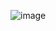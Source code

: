 ![image](https://user-images.githubusercontent.com/10390798/67623238-23d1b300-f823-11e9-988b-9073429eafd7.png)
